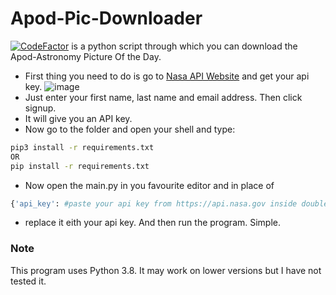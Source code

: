 # Apod-Pic-Downloader

[![CodeFactor](https://www.codefactor.io/repository/github/vedabahu/apod-pic-downloader/badge)](https://www.codefactor.io/repository/github/vedabahu/apod-pic-downloader) is a python script through which you can download the Apod-Astronomy Picture Of the Day. 

- First thing you need to do is go to [Nasa API Website](https://api.nasa.gov) and get your api key.
  ![image](https://user-images.githubusercontent.com/79869936/140805147-ec654c62-6308-41bb-a65d-7d3ba08c8ba5.png)
- Just enter your first name, last name and email address. Then click signup.
- It will give you an API key.
- Now go to the folder and open your shell and type:
```bash
pip3 install -r requirements.txt
OR
pip install -r requirements.txt
```
- Now open the main.py in you favourite editor and in place of 
```Python
{'api_key': #paste your api key from https://api.nasa.gov inside double quotes}
```
- replace it eith your api key. And then run the program. Simple.


### Note
This program uses Python 3.8. It may work on lower versions but I have not tested it.
